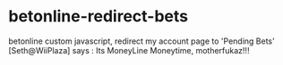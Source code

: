 # betonline-redirect-bets
betonline custom javascript, redirect my account page to 'Pending Bets' 
[Seth@WiiPlaza] says : Its MoneyLine Moneytime, motherfukaz!!!
